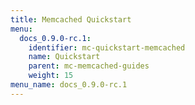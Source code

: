 ```yaml
---
title: Memcached Quickstart
menu:
  docs_0.9.0-rc.1:
    identifier: mc-quickstart-memcached
    name: Quickstart
    parent: mc-memcached-guides
    weight: 15
menu_name: docs_0.9.0-rc.1
---
```


